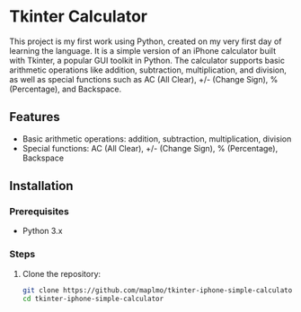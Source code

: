 # Tkinter Calculator

This project is my first work using Python, created on my very first day of learning the language. It is a simple version of an iPhone calculator built with Tkinter, a popular GUI toolkit in Python. The calculator supports basic arithmetic operations like addition, subtraction, multiplication, and division, as well as special functions such as AC (All Clear), +/- (Change Sign), % (Percentage), and Backspace.

## Features
- Basic arithmetic operations: addition, subtraction, multiplication, division
- Special functions: AC (All Clear), +/- (Change Sign), % (Percentage), Backspace

## Installation

### Prerequisites
- Python 3.x

### Steps
1. Clone the repository:
   ```sh
   git clone https://github.com/maplmo/tkinter-iphone-simple-calculator
   cd tkinter-iphone-simple-calculator
